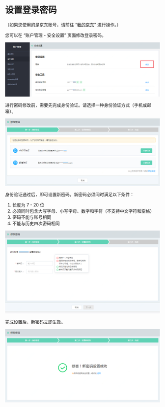 # 设置登录密码

（如果您使用的是京东账号，请前往 “[我的京东](https://home.jd.com/)” 进行操作。）

您可以在 “账户管理 - 安全设置” 页面修改登录密码。

![](../../../image/User/Account-Mgmt/safe6.png)

进行密码修改前，需要先完成身份验证。请选择一种身份验证方式（手机或邮箱）。

![](../../../image/User/Account-Mgmt/pwd1.png)

身份验证通过后，即可设置新密码。新密码必须同时满足以下条件：
1. 长度为 7 - 20 位
2. 必须同时包含大写字母、小写字母、数字和字符（不支持中文字符和空格）
3. 密码不能与账号相同
4. 不能与历史四次密码相同

![](../../../image/User/Account-Mgmt/pwd2.png)

完成设置后，新密码立即生效。

![](../../../image/User/Account-Mgmt/pwd3.png)
